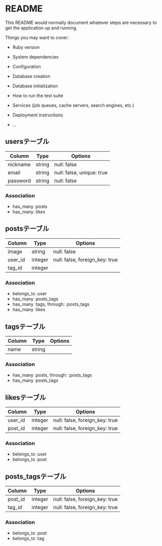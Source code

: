 # README

This README would normally document whatever steps are necessary to get the
application up and running.

Things you may want to cover:

* Ruby version

* System dependencies

* Configuration

* Database creation

* Database initialization

* How to run the test suite

* Services (job queues, cache servers, search engines, etc.)

* Deployment instructions

* ...



## usersテーブル

|Column|Type|Options|
|------|----|-------|
|nickname|string|null: false|
|email|string|null: false, unique: true|
|password|string|null: false|

### Association
- has_many :posts
- has_many :likes



## postsテーブル

|Column|Type|Options|
|------|----|-------|
|image|string|null: false|
|user_id|integer|null: false, foreign_key: true|
|tag_id|integer||

### Association
- belongs_to :user
- has_many :posts_tags
- has_many :tags, through: :posts_tags
- has_many :likes



## tagsテーブル

|Column|Type|Options|
|------|----|-------|
|name|string||

### Association
- has_many :posts, through: :posts_tags
- has_many :posts_tags



## likesテーブル

|Column|Type|Options|
|------|----|-------|
|user_id|integer|null: false, foreign_key: true|
|post_id|integer|null: false, foreign_key: true|

### Association
- belongs_to :user
- belongs_to :post



## posts_tagsテーブル

|Column|Type|Options|
|------|----|-------|
|post_id|integer|null: false, foreign_key: true|
|tag_id|integer|null: false, foreign_key: true|

### Association
- belongs_to :post
- belongs_to :tag